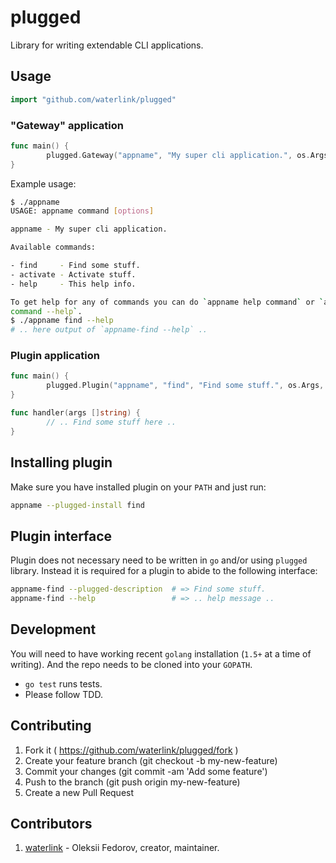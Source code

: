 # plugged

Library for writing extendable CLI applications.

## Usage

```go
import "github.com/waterlink/plugged"
```

### "Gateway" application

```go
func main() {
        plugged.Gateway("appname", "My super cli application.", os.Args)
}
```

Example usage:

```bash
$ ./appname
USAGE: appname command [options]

appname - My super cli application.

Available commands:

- find     - Find some stuff.
- activate - Activate stuff.
- help     - This help info.

To get help for any of commands you can do `appname help command` or `appname
command --help`.
$ ./appname find --help
# .. here output of `appname-find --help` ..
```

### Plugin application

```go
func main() {
        plugged.Plugin("appname", "find", "Find some stuff.", os.Args, handler)
}

func handler(args []string) {
        // .. Find some stuff here ..
}
```

## Installing plugin

Make sure you have installed plugin on your `PATH` and just run:

```bash
appname --plugged-install find
```

## Plugin interface

Plugin does not necessary need to be written in `go` and/or using `plugged`
library. Instead it is required for a plugin to abide to the following
interface:

```bash
appname-find --plugged-description  # => Find some stuff.
appname-find --help                 # => .. help message ..
```

## Development

You will need to have working recent `golang` installation (`1.5+` at a time of
writing). And the repo needs to be cloned into your `GOPATH`.

- `go test` runs tests.
- Please follow TDD.

## Contributing

1. Fork it ( https://github.com/waterlink/plugged/fork )
2. Create your feature branch (git checkout -b my-new-feature)
3. Commit your changes (git commit -am 'Add some feature')
4. Push to the branch (git push origin my-new-feature)
5. Create a new Pull Request

## Contributors

1. [waterlink](https://github.com/waterlink) - Oleksii Fedorov, creator,
   maintainer.

